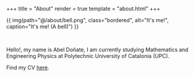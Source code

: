 +++
title = "About"
render = true
template = "about.html"
+++

{{ img(path="@/about/bell.png", class="bordered", alt="It's me!", caption="It's me! (A bell)") }}

&nbsp;

Hello!, my name is Abel Doñate, I am currently studying Mathematics and Engineering Physics at Polytechnic University of Catalonia (UPC).

Find my CV <a href="about/CV.pdf" target="blank">here</a>.
